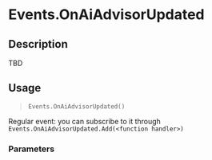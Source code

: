 # Events.OnAiAdvisorUpdated
## Description
TBD

## Usage
> `Events.OnAiAdvisorUpdated()`

Regular event: you can subscribe to it through `Events.OnAiAdvisorUpdated.Add(<function handler>)`

### Parameters

